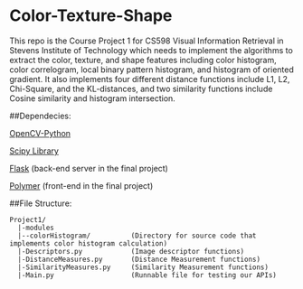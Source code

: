 Color-Texture-Shape
===================

This repo is the Course Project 1 for CS598 Visual Information Retrieval in Stevens Institute of Technology which needs to implement the algorithms to extract the color, texture, and shape features including color histogram, color  correlogram, local binary pattern histogram, and histogram of oriented gradient. It also implements four different distance functions include L1, L2, Chi-Square, and the KL-distances, and two similarity functions include Cosine similarity and histogram intersection.

##Dependecies:

[OpenCV-Python](http://docs.opencv.org/trunk/doc/py_tutorials/py_setup/py_table_of_contents_setup/py_table_of_contents_setup.html#py-table-of-content-setup)

[Scipy Library](http://www.scipy.org/scipylib/index.html)

[Flask](http://flask.pocoo.org/) (back-end server in the final project)

[Polymer](http://www.polymer-project.org/) (front-end in the final project)

##File Structure:
```
Project1/
  |-modules
  |--colorHistogram/          (Directory for source code that implements color histogram calculation)
  |-Descriptors.py            (Image descriptor functions)
  |-DistanceMeasures.py       (Distance Measurement functions)
  |-SimilarityMeasures.py     (Similarity Measurement functions)
  |-Main.py                   (Runnable file for testing our APIs)
```
